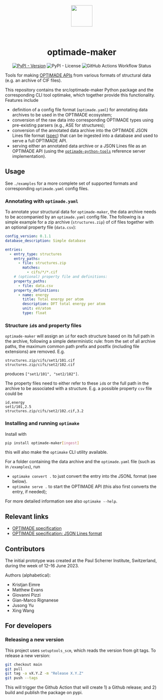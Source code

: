 <div align="center" style="padding: 2em;">
<span style="padding: 1em">
<img height="70px" align="center" src="https://matsci.org/uploads/default/original/2X/b/bd2f59b3bf14fb046b74538750699d7da4c19ac1.svg">
</span>
</div>

# <div align="center">optimade-maker</div>

<div align="center">

[![PyPI - Version](https://img.shields.io/pypi/v/optimade-maker?color=4CC61E)](https://pypi.org/project/optimade-maker/)
![PyPI - License](https://img.shields.io/pypi/l/optimade-maker?color=blue)
![GitHub Actions Workflow Status](https://img.shields.io/github/actions/workflow/status/materialscloud-org/optimade-maker/ci.yml)

</div>

Tools for making [OPTIMADE APIs](https://optimade.org) from various formats of structural data (e.g. an archive of CIF files).

This repository contains the src/optimade-maker Python package and the corresponding CLI tool optimake, which together provide this functionality. Features include

- definition of a config file format (`optimade.yaml`) for annotating data archives to be used in the OPTIMADE ecosystem;
- conversion of the raw data into corresponding OPTIMADE types using pre-existing parsers (e.g., ASE for structures);
- conversion of the annotated data archive into the OPTIMADE JSON Lines file format ([spec](https://github.com/Materials-Consortia/OPTIMADE/blob/develop/optimade.rst#the-optimade-json-lines-format-for-database-exchange)) that can be ingested into a database and used to serve a full OPTIMADE API.
- serving either an annotated data archive or a JSON Lines file as an OPTIMADE API (using the [`optimade-python-tools`](https://github.com/Materials-Consortia/optimade-python-tools/)
  reference server implementation).

## Usage

See `./examples` for a more complete set of supported formats and corresponding `optimade.yaml` config files.

### Annotating with `optimade.yaml`

To annotate your structural data for `optimade-maker`, the data archive needs to be accompanied by an `optimade.yaml` config file. The following is a simple example for a zip archive (`structures.zip`) of cif files together with an optional property file (`data.csv`):

```yaml
config_version: 0.1.1
database_description: Simple database

entries:
  - entry_type: structures
    entry_paths:
      - file: structures.zip
        matches:
          - cifs/*/*.cif
    # (optional) property file and definitions:
    property_paths:
      - file: data.csv
    property_definitions:
      - name: energy
        title: Total energy per atom
        description: DFT total energy per atom
        unit: eV/atom
        type: float
```

### Structure `id`s and property files

`optimade-maker` will assign an `id` for each structure based on its full path in the archive, following a simple deterministic rule: from the set of all archive paths, the maximum common path prefix and postfix (including file extensions) are removed. E.g.

```
structures.zip/cifs/set1/101.cif
structures.zip/cifs/set2/102.cif
```

produces `["set1/101", "set2/102"]`.

The property files need to either refer to these `id`s or the full path in the archive to be associated with a structure. E.g. a possible property `csv` file could be

```csv
id,energy
set1/101,2.5
structures.zip/cifs/set2/102.cif,3.2
```

### Installing and running `optimake`

Install with

```bash
pip install optimade-maker[ingest]
```

this will also make the `optimake` CLI utility available.

For a folder containing the data archive and the `optimade.yaml` file (such as in `/examples`), run

- `optimake convert .` to just convert the entry into the JSONL format (see below).
- `optimake serve .` to start the OPTIMADE API (this also first converts the entry, if needed);

For more detailed information see also `optimake --help`.

## Relevant links

- [OPTIMADE specification](https://github.com/Materials-Consortia/OPTIMADE/blob/develop/optimade.rst)
- [OPTIMADE specification: JSON Lines format](https://github.com/Materials-Consortia/OPTIMADE/blob/develop/optimade.rst#the-optimade-json-lines-format-for-database-exchange)

## Contributors

The initial prototype was created at the Paul Scherrer Institute, Switzerland, during the week of 12–16 June 2023.

Authors (alphabetical):

- Kristjan Eimre
- Matthew Evans
- Giovanni Pizzi
- Gian-Marco Rignanese
- Jusong Yu
- Xing Wang

## For developers

### Releasing a new version

This project uses `setuptools_scm`, which reads the version from git tags. To release a new version:

```bash
git checkout main
git pull
git tag -a vX.Y.Z -m "Release X.Y.Z"
git push --tags
```

This will trigger the Github Action that will create 1) a Github release; and 2) build and publish the package on pypi.
